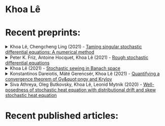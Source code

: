 # Khoa Lê


# Recent preprints:
<!-- PREPRINT-LIST:START --><details><summary>Khoa Lê, Chengcheng Ling (2021) - <a href=http://arxiv.org/abs/2110.01343v4>Taming singular stochastic differential equations: A numerical method</a></summary>  <p>  We consider a generic and explicit tamed Euler--Maruyama scheme for multidimensional time-inhomogeneous stochastic differential equations with multiplicative Brownian noise. The diffusion coefficient is uniformly elliptic, H\&quot;older continuous and weakly differentiable in the spatial variables while the drift satisfies the Ladyzhenskaya--Prodi--Serrin condition, as considered by Krylov and R\&quot;ockner &lpar;2005&rpar;. In the discrete scheme, the drift is tamed by replacing it by an approximation. A strong rate of convergence of the scheme is provided in terms of the approximation error of the drift in a suitable and possibly very weak topology. A few examples of approximating drifts are discussed in detail. The parameters of the approximating drifts can vary and be fine-tuned to achieve the standard $1/2$-strong convergence rate with a logarithmic factor.</p></details><details><summary>Peter K. Friz, Antoine Hocquet, Khoa Lê (2021) - <a href=http://arxiv.org/abs/2106.10340v2>Rough stochastic differential equations</a></summary>  <p>  We build a hybrid theory of rough stochastic analysis which seamlessly combines the advantages of both It\^o&#39;s stochastic and Lyons&#39; rough differential equations. This gives a direct and intrinsic understanding of multidimensional diffusion with Brownian noise $abstractlpar;B,\tilde B&rpar;$ $
  dY_t&lpar;\omega&rpar;=b&lpar;\omega,t,Y_t&lpar;\omega&rpar;&rpar;dt+\sigma&lpar;\omega,t,Y_t&lpar;\omega&rpar;&rpar;dB_t&lpar;\omega&rpar;+f&lpar;{\omega,t},Y_t&lpar;\omega&rpar;&rpar;d\tilde B_t \,,
  $ in the annealed form, when conditioned on its environmental noise $\tilde B$. This situation arises naturally e.g. in filtering theory, for Feynman--Kac representations of solutions to stochastic partial differential equations, in Lions--Souganidis&#39; theory of pathwise stochastic control, and for McKean--Vlasov stochastic differential equations with common noise. In fact, we establish well-posedness of rough stochastic differential equations, with $\tilde B$ replaced by a genuine rough path. As consequence, the `annealed&#39; process $Y$ is a locally Lipschitz function of its environmental noise in rough path metrics. There is also interest in taking $\tilde B=\tilde B^H$, a fractional Brownian motion which fits our theory for $H&gt;1/3$. Our assumptions for $b,\sigma$ agree with those from It\^o theory, those for $f$ with rough paths theory, including an extension of Davie&#39;s critical regularity result for deterministic rough differential equations. A major role in our analysis is played by a new scale of stochastic controlled rough paths spaces, related to a $abstractlpar;L^m,L^n&rpar;$-variant of stochastic sewing.</p></details><details><summary>Khoa Lê (2021) - <a href=http://arxiv.org/abs/2105.09364v2>Stochastic sewing in Banach space</a></summary>  <p>  A stochastic sewing lemma which is applicable for processes taking values in Banach spaces is introduced. Applications to additive functionals of fractional Brownian motion of distributional type are discussed.</p></details><details><summary>Konstantinos Dareiotis, Máté Gerencsér, Khoa Lê (2021) - <a href=http://arxiv.org/abs/2101.12185v1>Quantifying a convergence theorem of Gy\&quot;ongy and Krylov</a></summary>  <p>  We derive optimal strong convergence rates for the Euler-Maruyama scheme approximating multidimensional SDEs with multiplicative noise without imposing any regularity condition on the drift coefficient. In case the noise is additive, we show that Sobolev regularity can be leveraged to obtain improved rate: drifts with regularity of order $\alpha \in &lpar;0,1&rpar;$ lead to rate $abstractlpar;1+\alpha&rpar;/2$.</p></details><details><summary>Siva Athreya, Oleg Butkovsky, Khoa Lê, Leonid Mytnik (2020) - <a href=http://arxiv.org/abs/2011.13498v2>Well-posedness of stochastic heat equation with distributional drift and skew stochastic heat equation</a></summary>  <p>  We study stochastic reaction--diffusion equation $ \partial_tu_t&lpar;x&rpar;=\frac12 \partial^2_{xx}u_t&lpar;x&rpar;+b&lpar;u_t&lpar;x&rpar;&rpar;+\dot{W}_{t}&lpar;x&rpar;, \quad t&gt;0,\, x\in D $ where $b$ is a generalized function in the Besov space $\mathcal{B}^\beta_{q,\infty}&lpar;{\mathbb R}&rpar;$, $D\subset{\mathbb R}$ and $\dot W$ is a space-time white noise on ${\mathbb R}_+\times D$. We introduce a notion of a solution to this equation and obtain existence and uniqueness of a strong solution whenever $\beta-1/q\ge-1$, $\beta&gt;-1$ and $q\in[1,\infty]$. This class includes equations with $b$ being measures, in particular, $b=\delta_0$ which corresponds to the skewed stochastic heat equation. For $\beta-1/q &gt; -3/2$, we obtain existence of a weak solution. Our results extend the work of Bass and Chen &lpar;2001&rpar; to the framework of stochastic partial differential equations and generalizes the results of Gy\&quot;ongy and Pardoux &lpar;1993&rpar; to distributional drifts. To establish these results, we exploit the regularization effect of the white noise through a new strategy based on the stochastic sewing lemma introduced in L\^e~&lpar;2020&rpar;.</p></details><!-- PREPRINT-LIST:END -->

# Recent published articles:
<!-- ARTICLE-LIST:START -->
<!-- ARTICLE-LIST:END -->
